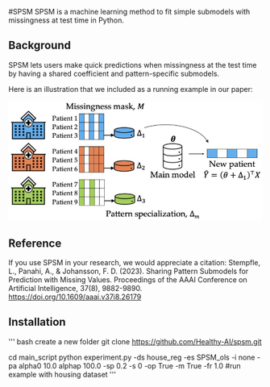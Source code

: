 #SPSM
SPSM is a machine learning method to fit simple  submodels with missingness at test time in Python.

## Background 
SPSM lets users make quick predictions when missingness at the test time by having a shared coefficient and pattern-specific submodels. 

Here is an illustration that we included as a running example in our paper: 

![alt text](https://github.com/Healthy-AI/spsm/blob/main/SPSM_Example_.jpg)

## Reference
If you use SPSM in your research, we would appreciate a citation:
Stempfle, L., Panahi, A., & Johansson, F. D. (2023). Sharing Pattern Submodels for Prediction with Missing Values. Proceedings of the AAAI Conference on Artificial Intelligence, 37(8), 9882-9890. https://doi.org/10.1609/aaai.v37i8.26179

## Installation
''' bash
create a new folder
git clone https://github.com/Healthy-AI/spsm.git

cd main_script 
python experiment.py -ds house_reg -es SPSM_ols -i none -pa alpha0 10.0 alphap 100.0 -sp 0.2 -s 0 -op True -m True -fr 1.0 #run example with housing dataset 
'''
